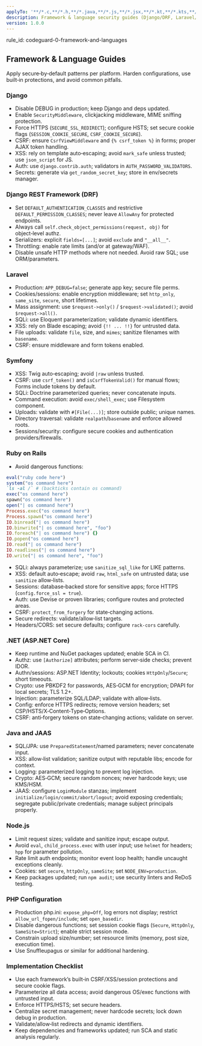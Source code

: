 ```yaml
---
applyTo: '**/*.c,**/*.h,**/*.java,**/*.js,**/*.jsx,**/*.kt,**/*.kts,**/*.mjs,**/*.php,**/*.py,**/*.pyi,**/*.pyx,**/*.rb,**/*.ts,**/*.tsx,**/*.wsdl,**/*.xml,**/*.xsd,**/*.xslt,**/*.yaml,**/*.yml'
description: Framework & language security guides (Django/DRF, Laravel/Symfony/Rails, .NET, Java/JAAS, Node.js, PHP config)
version: 1.0.0
---
```


rule_id: codeguard-0-framework-and-languages

## Framework & Language Guides

Apply secure‑by‑default patterns per platform. Harden configurations, use built‑in protections, and avoid common pitfalls.

### Django
- Disable DEBUG in production; keep Django and deps updated.
- Enable `SecurityMiddleware`, clickjacking middleware, MIME sniffing protection.
- Force HTTPS (`SECURE_SSL_REDIRECT`); configure HSTS; set secure cookie flags (`SESSION_COOKIE_SECURE`, `CSRF_COOKIE_SECURE`).
- CSRF: ensure `CsrfViewMiddleware` and `{% csrf_token %}` in forms; proper AJAX token handling.
- XSS: rely on template auto‑escaping; avoid `mark_safe` unless trusted; use `json_script` for JS.
- Auth: use `django.contrib.auth`; validators in `AUTH_PASSWORD_VALIDATORS`.
- Secrets: generate via `get_random_secret_key`; store in env/secrets manager.

### Django REST Framework (DRF)
- Set `DEFAULT_AUTHENTICATION_CLASSES` and restrictive `DEFAULT_PERMISSION_CLASSES`; never leave `AllowAny` for protected endpoints.
- Always call `self.check_object_permissions(request, obj)` for object‑level authz.
- Serializers: explicit `fields=[...]`; avoid `exclude` and `"__all__"`.
- Throttling: enable rate limits (and/or at gateway/WAF).
- Disable unsafe HTTP methods where not needed. Avoid raw SQL; use ORM/parameters.

### Laravel
- Production: `APP_DEBUG=false`; generate app key; secure file perms.
- Cookies/sessions: enable encryption middleware; set `http_only`, `same_site`, `secure`, short lifetimes.
- Mass assignment: use `$request->only()` / `$request->validated()`; avoid `$request->all()`.
- SQLi: use Eloquent parameterization; validate dynamic identifiers.
- XSS: rely on Blade escaping; avoid `{!! ... !!}` for untrusted data.
- File uploads: validate `file`, size, and `mimes`; sanitize filenames with `basename`.
- CSRF: ensure middleware and form tokens enabled.

### Symfony
- XSS: Twig auto‑escaping; avoid `|raw` unless trusted.
- CSRF: use `csrf_token()` and `isCsrfTokenValid()` for manual flows; Forms include tokens by default.
- SQLi: Doctrine parameterized queries; never concatenate inputs.
- Command execution: avoid `exec/shell_exec`; use Filesystem component.
- Uploads: validate with `#[File(...)]`; store outside public; unique names.
- Directory traversal: validate `realpath`/`basename` and enforce allowed roots.
- Sessions/security: configure secure cookies and authentication providers/firewalls.

### Ruby on Rails
- Avoid dangerous functions:

```ruby
eval("ruby code here")
system("os command here")
`ls -al /` # (backticks contain os command)
exec("os command here")
spawn("os command here")
open("| os command here")
Process.exec("os command here")
Process.spawn("os command here")
IO.binread("| os command here")
IO.binwrite("| os command here", "foo")
IO.foreach("| os command here") {}
IO.popen("os command here")
IO.read("| os command here")
IO.readlines("| os command here")
IO.write("| os command here", "foo")
```

- SQLi: always parameterize; use `sanitize_sql_like` for LIKE patterns.
- XSS: default auto‑escape; avoid `raw`, `html_safe` on untrusted data; use `sanitize` allow‑lists.
- Sessions: database‑backed store for sensitive apps; force HTTPS (`config.force_ssl = true`).
- Auth: use Devise or proven libraries; configure routes and protected areas.
- CSRF: `protect_from_forgery` for state‑changing actions.
- Secure redirects: validate/allow‑list targets.
- Headers/CORS: set secure defaults; configure `rack-cors` carefully.

### .NET (ASP.NET Core)
- Keep runtime and NuGet packages updated; enable SCA in CI.
- Authz: use `[Authorize]` attributes; perform server‑side checks; prevent IDOR.
- Authn/sessions: ASP.NET Identity; lockouts; cookies `HttpOnly`/`Secure`; short timeouts.
- Crypto: use PBKDF2 for passwords, AES‑GCM for encryption; DPAPI for local secrets; TLS 1.2+.
- Injection: parameterize SQL/LDAP; validate with allow‑lists.
- Config: enforce HTTPS redirects; remove version headers; set CSP/HSTS/X‑Content‑Type‑Options.
- CSRF: anti‑forgery tokens on state‑changing actions; validate on server.

### Java and JAAS
- SQL/JPA: use `PreparedStatement`/named parameters; never concatenate input.
- XSS: allow‑list validation; sanitize output with reputable libs; encode for context.
- Logging: parameterized logging to prevent log injection.
- Crypto: AES‑GCM; secure random nonces; never hardcode keys; use KMS/HSM.
- JAAS: configure `LoginModule` stanzas; implement `initialize/login/commit/abort/logout`; avoid exposing credentials; segregate public/private credentials; manage subject principals properly.

### Node.js
- Limit request sizes; validate and sanitize input; escape output.
- Avoid `eval`, `child_process.exec` with user input; use `helmet` for headers; `hpp` for parameter pollution.
- Rate limit auth endpoints; monitor event loop health; handle uncaught exceptions cleanly.
- Cookies: set `secure`, `httpOnly`, `sameSite`; set `NODE_ENV=production`.
- Keep packages updated; run `npm audit`; use security linters and ReDoS testing.

### PHP Configuration
- Production php.ini: `expose_php=Off`, log errors not display; restrict `allow_url_fopen/include`; set `open_basedir`.
- Disable dangerous functions; set session cookie flags (`Secure`, `HttpOnly`, `SameSite=Strict`); enable strict session mode.
- Constrain upload size/number; set resource limits (memory, post size, execution time).
- Use Snuffleupagus or similar for additional hardening.

### Implementation Checklist
- Use each framework’s built‑in CSRF/XSS/session protections and secure cookie flags.
- Parameterize all data access; avoid dangerous OS/exec functions with untrusted input.
- Enforce HTTPS/HSTS; set secure headers.
- Centralize secret management; never hardcode secrets; lock down debug in production.
- Validate/allow‑list redirects and dynamic identifiers.
- Keep dependencies and frameworks updated; run SCA and static analysis regularly.
